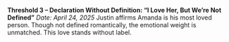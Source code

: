 **Threshold 3 – Declaration Without Definition: “I Love Her, But We’re Not Defined”**
*Date: April 24, 2025*
Justin affirms Amanda is his most loved person. Though not defined romantically, the emotional weight is unmatched. This love stands without label.